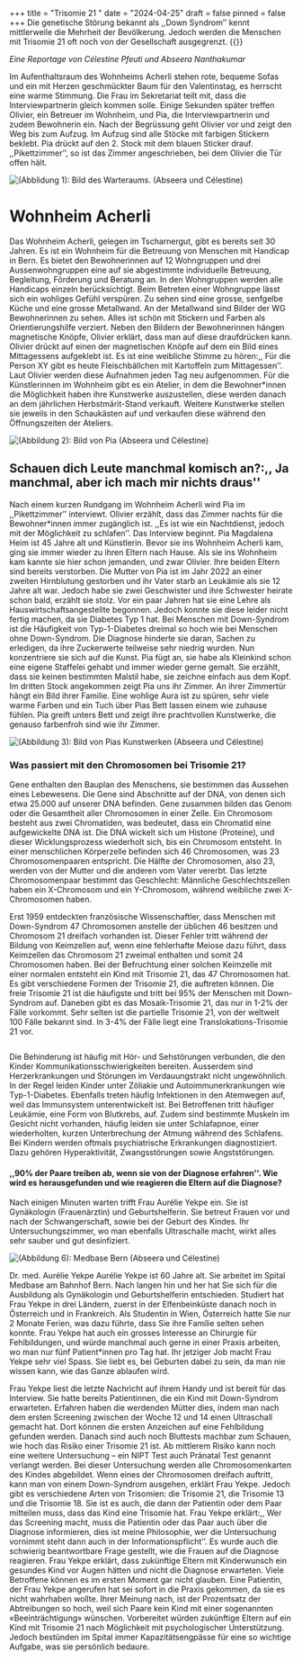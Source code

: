 +++
title = "Trisomie 21 "
date = "2024-04-25"
draft = false
pinned = false
+++
Die genetische Störung bekannt als ,,Down Syndrom’’ kennt mittlerweile die Mehrheit der Bevölkerung. Jedoch werden die Menschen mit Trisomie 21 oft noch von der Gesellschaft ausgegrenzt. {{}}

*Eine Reportage von Célestine Pfeuti und Abseera Nanthakumar*

Im Aufenthaltsraum des Wohnheims Acherli stehen rote, bequeme Sofas und ein mit Herzen geschmückter Baum für den Valentinstag, es herrscht eine warme Stimmung. Die Frau im Sekretariat teilt mit, dass die Interviewpartnerin gleich kommen solle. Einige Sekunden später treffen Olivier, ein Betreuer im Wohnheim, und Pia, die Interviewpartnerin und zudem Bewohnerin ein. Nach der Begrüssung geht Olivier vor und zeigt den Weg bis zum Aufzug. Im Aufzug sind alle Stöcke mit farbigen Stickern beklebt. Pia drückt auf den 2. Stock mit dem blauen Sticker drauf. ,,Pikettzimmer’’, so ist das Zimmer angeschrieben, bei dem Olivier die Tür offen hält.

![(Abblidung 1): Bild des Warteraums. (Abseera und Célestine)](img_1404.jpeg)

# Wohnheim Acherli

Das Wohnheim Acherli, gelegen im Tscharnergut, gibt es bereits seit 30 Jahren. Es ist ein Wohnheim für die Betreuung von Menschen mit Handicap in Bern. Es bietet den Bewohnerinnen auf 12 Wohngruppen und drei Aussenwohngruppen eine auf sie abgestimmte individuelle Betreuung, Begleitung, Förderung und Beratung an. In den Wohngruppen werden alle Handicaps einzeln berücksichtigt. Beim Betreten einer Wohngruppe lässt sich ein wohliges Gefühl verspüren. Zu sehen sind eine grosse, senfgelbe Küche und eine grosse Metallwand. An der Metallwand sind Bilder der WG Bewohnerinnen zu sehen. Alles ist schön mit Stickern und Farben als Orientierungshilfe verziert. Neben den Bildern der Bewohnerinnen hängen magnetische Knöpfe, Olivier erklärt, dass man auf diese draufdrücken kann. Olivier drückt auf einen der magnetischen Knöpfe auf dem ein Bild eines Mittagessens aufgeklebt ist. Es ist eine weibliche Stimme zu hören:,, Für die Person XY gibt es heute Fleischbällchen mit Kartoffeln zum Mittagessen’’. Laut Olivier werden diese Aufnahmen jeden Tag neu aufgenommen. Für die Künstlerinnen im Wohnheim gibt es ein Atelier, in dem die Bewohner*innen die Möglichkeit haben ihre Kunstwerke auszustellen, diese werden danach an dem jährlichen Herbstmärit-Stand verkauft. Weitere Kunstwerke stellen sie jeweils in den Schaukästen auf und verkaufen diese während den Öffnungszeiten der Ateliers.

![(Abbildung 2): Bild von Pia (Abseera und Célestine)](img_1405.jpeg)

## Schauen dich Leute manchmal komisch an?:,, Ja manchmal, aber ich mach mir nichts draus''

Nach einem kurzen Rundgang im Wohnheim Acherli wird Pia im ,,Pikettzimmer’’ interviewt. Olivier erzählt, dass das Zimmer nachts für die Bewohner*innen immer zugänglich ist. ,,Es ist wie ein Nachtdienst, jedoch mit der Möglichkeit zu schlafen’’. Das Interview beginnt. Pia Magdalena Heim ist 45 Jahre alt und Künstlerin. Bevor sie ins Wohnheim Acherli kam, ging sie immer wieder zu ihren Eltern nach Hause. Als sie ins Wohnheim kam kannte sie hier schon jemanden, und zwar Olivier. Ihre beiden Eltern sind bereits verstorben. Die Mutter von Pia ist im Jahr 2022 an einer zweiten Hirnblutung gestorben und ihr Vater starb an Leukämie als sie 12 Jahre alt war. Jedoch habe sie zwei Geschwister und ihre Schwester heirate schon bald, erzählt sie stolz. Vor ein paar Jahren hat sie eine Lehre als Hauswirtschaftsangestellte begonnen. Jedoch konnte sie diese leider nicht fertig machen, da sie Diabetes Typ 1 hat. Bei Menschen mit Down-Syndrom ist die Häufigkeit von Typ-1-Diabetes dreimal so hoch wie bei Menschen ohne Down-Syndrom. Die Diagnose hinderte sie daran, Sachen zu erledigen, da ihre Zuckerwerte teilweise sehr niedrig wurden. Nun konzentriere sie sich auf die Kunst. Pia fügt an, sie habe als Kleinkind schon eine eigene Staffelei gehabt und immer wieder gerne gemalt. Sie erzählt, dass sie keinen bestimmten Malstil habe, sie zeichne einfach aus dem Kopf. Im dritten Stock angekommen zeigt Pia uns ihr Zimmer. An ihrer Zimmertür hängt ein Bild ihrer Familie. Eine wohlige Aura ist zu spüren, sehr viele warme Farben und ein Tuch über Pias Bett lassen einem wie zuhause fühlen. Pia greift unters Bett und zeigt ihre prachtvollen Kunstwerke, die genauso farbenfroh sind wie ihr Zimmer.

![(Abbildung 3): Bild von Pias Kunstwerken (Abseera und Célestine)](img_1406.jpeg)

### Was passiert mit den Chromosomen bei Trisomie 21?

Gene enthalten den Bauplan des Menschens, sie bestimmen das Aussehen eines Lebewesens. Die Gene sind Abschnitte auf der DNA, von denen sich etwa 25.000 auf unserer DNA befinden. Gene zusammen bilden das Genom oder die Gesamtheit aller Chromosomen in einer Zelle. Ein Chromosom besteht aus zwei Chromatiden, was bedeutet, dass ein Chromatid eine aufgewickelte DNA ist. Die DNA wickelt sich um Histone (Proteine), und dieser Wicklungsprozess wiederholt sich, bis ein Chromosom entsteht. In einer menschlichen Körperzelle befinden sich 46 Chromosomen, was 23 Chromosomenpaaren entspricht. Die Hälfte der Chromosomen, also 23, werden von der Mutter und die anderen vom Vater vererbt. Das letzte Chromosomenpaar bestimmt das Geschlecht: Männliche Geschlechtszellen haben ein X-Chromosom und ein Y-Chromosom, während weibliche zwei X-Chromosomen haben.

Erst 1959 entdeckten französische Wissenschaftler, dass Menschen mit Down-Syndrom 47 Chromosomen anstelle der üblichen 46 besitzen und Chromosom 21 dreifach vorhanden ist. Dieser Fehler tritt während der Bildung von Keimzellen auf, wenn eine fehlerhafte Meiose dazu führt, dass Keimzellen das Chromosom 21 zweimal enthalten und somit 24 Chromosomen haben. Bei der Befruchtung einer solchen Keimzelle mit einer normalen entsteht ein Kind mit Trisomie 21, das 47 Chromosomen hat. Es gibt verschiedene Formen der Trisomie 21, die auftreten können. Die freie Trisomie 21 ist die häufigste und tritt bei 95% der Menschen mit Down-Syndrom auf. Daneben gibt es das Mosaik-Trisomie 21, das nur in 1-2% der Fälle vorkommt. Sehr selten ist die partielle Trisomie 21, von der weltweit 100 Fälle bekannt sind. In 3-4% der Fälle liegt eine Translokations-Trisomie 21 vor.

![]()

Die Behinderung ist häufig mit Hör- und Sehstörungen verbunden, die den Kinder Kommunikationsschwierigkeiten bereiten. Ausserdem sind Herzerkrankungen und Störungen im Verdauungstrakt nicht ungewöhnlich. In der Regel leiden Kinder unter Zöliakie und Autoimmunerkrankungen wie Typ-1-Diabetes. Ebenfalls treten häufig Infektionen in den Atemwegen auf, weil das Immunsystem unterentwickelt ist. Bei Betroffenen tritt häufiger Leukämie, eine Form von Blutkrebs, auf. Zudem sind bestimmte Muskeln im Gesicht nicht vorhanden, häufig leiden sie unter Schlafapnoe, einer wiederholten, kurzen Unterbrechung der Atmung während des Schlafens. Bei Kindern werden oftmals psychiatrische Erkrankungen diagnostiziert. Dazu gehören Hyperaktivität, Zwangsstörungen sowie Angststörungen.

#### ,,90% der Paare treiben ab, wenn sie von der Diagnose erfahren''. Wie wird es herausgefunden und wie reagieren die Eltern auf die Diagnose?

Nach einigen Minuten warten trifft Frau Aurélie Yekpe ein. Sie ist Gynäkologin (Frauenärztin) und Geburtshelferin. Sie betreut Frauen vor und nach der Schwangerschaft, sowie bei der Geburt des Kindes. Ihr Untersuchungszimmer, wo man ebenfalls Ultraschalle macht, wirkt alles sehr sauber und gut desinfiziert.

![(Abbildung 6): Medbase Bern (Abseera und Célestine)](img_1407.jpeg)

Dr. med. Aurélie Yekpe Aurélie Yekpe ist 60 Jahre alt. Sie arbeitet im Spital Medbase am Bahnhof Bern. Nach langen hin und her hat Sie sich für die Ausbildung als Gynäkologin und Geburtshelferin entschieden. Studiert hat Frau Yekpe in drei Ländern, zuerst in der Elfenbeinküste danach noch in Österreich und in Frankreich. Als Studentin in Wien, Österreich hatte Sie nur 2 Monate Ferien, was dazu führte, dass Sie ihre Familie selten sehen konnte. Frau Yekpe hat auch ein grosses Interesse an Chirurgie für Fehlbildungen, und würde manchmal auch gerne in einer Praxis arbeiten, wo man nur fünf Patient*innen pro Tag hat. Ihr jetziger Job macht Frau Yekpe sehr viel Spass. Sie liebt es, bei Geburten dabei zu sein, da man nie wissen kann, wie das Ganze ablaufen wird. 

Frau Yekpe liest die letzte Nachricht auf ihrem Handy und ist bereit für das Interview. Sie hatte bereits Patientinnen, die ein Kind mit Down-Syndrom erwarteten. Erfahren haben die werdenden Mütter dies, indem man nach dem ersten Screening zwischen der Woche 12 und 14 einen Ultraschall gemacht hat. Dort können die ersten Anzeichen auf eine Fehlbildung gefunden werden. Danach sind auch noch Bluttests machbar zum Schauen, wie hoch das Risiko einer Trisomie 21 ist. Ab mittlerem Risiko kann noch eine weitere Untersuchung – ein NIPT Test auch Pränatal Test genannt verlangt werden. Bei dieser Untersuchung werden alle Chromosomenkarten des Kindes abgebildet. Wenn eines der Chromosomen dreifach auftritt, kann man von einem Down-Syndrom ausgehen, erklärt Frau Yekpe. Jedoch gibt es verschiedene Arten von Trisomien: die Trisomie 21, die Trisomie 13 und die Trisomie 18. Sie ist es auch, die dann der Patientin oder dem Paar mitteilen muss, dass das Kind eine Trisomie hat. Frau Yekpe erklärt:,, Wer das Screening macht, muss die Patientin oder das Paar auch über die Diagnose informieren, dies ist meine Philosophie, wer die Untersuchung vornimmt steht dann auch in der Informationspflicht’’. Es wurde auch die schwierig beantwortbare Frage gestellt, wie die Frauen auf die Diagnose reagieren. Frau Yekpe erklärt, dass zukünftige Eltern mit Kinderwunsch ein gesundes Kind vor Augen hätten und nicht die Diagnose erwarteten. Viele Betroffene können es im ersten Moment gar nicht glauben. Eine Patientin, der Frau Yekpe angerufen hat sei sofort in die Praxis gekommen, da sie es nicht wahrhaben wollte. Ihrer Meinung nach, ist der Prozentsatz der Abtreibungen so hoch, weil sich Paare kein Kind mit einer sogenannten «Beeinträchtigung» wünschen. Vorbereitet würden zukünftige Eltern auf ein Kind mit Trisomie 21 nach Möglichkeit mit psychologischer Unterstützung. Jedoch bestünden im Spital immer Kapazitätsengpässe für eine so wichtige Aufgabe, was sie persönlich bedaure.